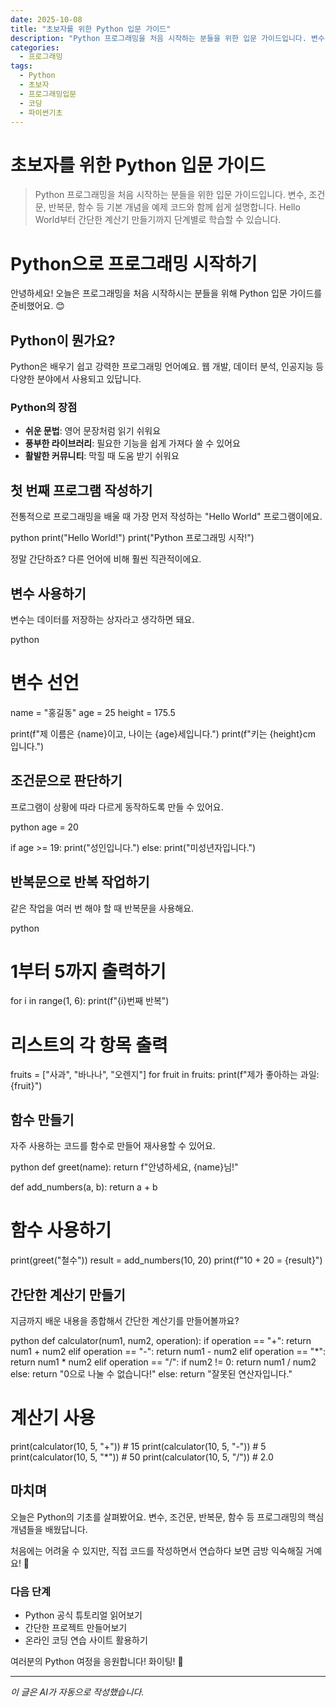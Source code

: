 ```yaml
---
date: 2025-10-08
title: "초보자를 위한 Python 입문 가이드"
description: "Python 프로그래밍을 처음 시작하는 분들을 위한 입문 가이드입니다. 변수, 조건문, 반복문, 함수 등 기본 개념을 예제 코드와 함께 쉽게 설명합니다. Hello World부터 간단한 계산기 만들기까지 단계별로 학습할 수 있습니다."
categories:
  - 프로그래밍
tags:
  - Python
  - 초보자
  - 프로그래밍입문
  - 코딩
  - 파이썬기초
---
```


# 초보자를 위한 Python 입문 가이드

> Python 프로그래밍을 처음 시작하는 분들을 위한 입문 가이드입니다. 변수, 조건문, 반복문, 함수 등 기본 개념을 예제 코드와 함께 쉽게 설명합니다. Hello World부터 간단한 계산기 만들기까지 단계별로 학습할 수 있습니다.


# Python으로 프로그래밍 시작하기

안녕하세요! 오늘은 프로그래밍을 처음 시작하시는 분들을 위해 Python 입문 가이드를 준비했어요. 😊

## Python이 뭔가요?

Python은 배우기 쉽고 강력한 프로그래밍 언어예요. 웹 개발, 데이터 분석, 인공지능 등 다양한 분야에서 사용되고 있답니다.

### Python의 장점

- **쉬운 문법**: 영어 문장처럼 읽기 쉬워요
- **풍부한 라이브러리**: 필요한 기능을 쉽게 가져다 쓸 수 있어요
- **활발한 커뮤니티**: 막힐 때 도움 받기 쉬워요

## 첫 번째 프로그램 작성하기

전통적으로 프로그래밍을 배울 때 가장 먼저 작성하는 "Hello World" 프로그램이에요.

python
print("Hello World!")
print("Python 프로그래밍 시작!")


정말 간단하죠? 다른 언어에 비해 훨씬 직관적이에요.

## 변수 사용하기

변수는 데이터를 저장하는 상자라고 생각하면 돼요.

python
# 변수 선언
name = "홍길동"
age = 25
height = 175.5

print(f"제 이름은 {name}이고, 나이는 {age}세입니다.")
print(f"키는 {height}cm 입니다.")


## 조건문으로 판단하기

프로그램이 상황에 따라 다르게 동작하도록 만들 수 있어요.

python
age = 20

if age >= 19:
    print("성인입니다.")
else:
    print("미성년자입니다.")


## 반복문으로 반복 작업하기

같은 작업을 여러 번 해야 할 때 반복문을 사용해요.

python
# 1부터 5까지 출력하기
for i in range(1, 6):
    print(f"{i}번째 반복")

# 리스트의 각 항목 출력
fruits = ["사과", "바나나", "오렌지"]
for fruit in fruits:
    print(f"제가 좋아하는 과일: {fruit}")


## 함수 만들기

자주 사용하는 코드를 함수로 만들어 재사용할 수 있어요.

python
def greet(name):
    return f"안녕하세요, {name}님!"

def add_numbers(a, b):
    return a + b

# 함수 사용하기
print(greet("철수"))
result = add_numbers(10, 20)
print(f"10 + 20 = {result}")


## 간단한 계산기 만들기

지금까지 배운 내용을 종합해서 간단한 계산기를 만들어볼까요?

python
def calculator(num1, num2, operation):
    if operation == "+":
        return num1 + num2
    elif operation == "-":
        return num1 - num2
    elif operation == "*":
        return num1 * num2
    elif operation == "/":
        if num2 != 0:
            return num1 / num2
        else:
            return "0으로 나눌 수 없습니다!"
    else:
        return "잘못된 연산자입니다."

# 계산기 사용
print(calculator(10, 5, "+"))  # 15
print(calculator(10, 5, "-"))  # 5
print(calculator(10, 5, "*"))  # 50
print(calculator(10, 5, "/"))  # 2.0


## 마치며

오늘은 Python의 기초를 살펴봤어요. 변수, 조건문, 반복문, 함수 등 프로그래밍의 핵심 개념들을 배웠답니다.

처음에는 어려울 수 있지만, 직접 코드를 작성하면서 연습하다 보면 금방 익숙해질 거예요! 💪

### 다음 단계

- Python 공식 튜토리얼 읽어보기
- 간단한 프로젝트 만들어보기
- 온라인 코딩 연습 사이트 활용하기

여러분의 Python 여정을 응원합니다! 화이팅! 🚀

<!-- more -->

---

*이 글은 AI가 자동으로 작성했습니다.*
